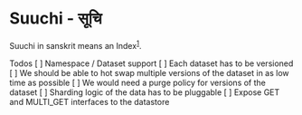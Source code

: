 # Suuchi - सूचि

Suuchi in sanskrit means an Index<sup>[1](http://spokensanskrit.de/index.php?tinput=sUci&direction=SE&script=HK&link=yes&beginning=0)</sup>.

Todos
[ ] Namespace / Dataset support
[ ] Each dataset has to be versioned
[ ] We should be able to hot swap multiple versions of the dataset in as low time as possible
[ ] We would need a purge policy for versions of the dataset
[ ] Sharding logic of the data has to be pluggable
[ ] Expose GET and MULTI_GET interfaces to the datastore

